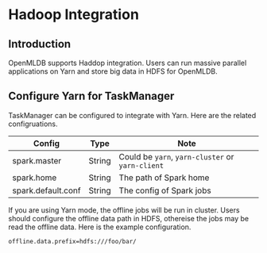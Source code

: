 # Hadoop Integration

## Introduction

OpenMLDB supports Haddop integration. Users can run massive parallel applications on Yarn and store big data in HDFS for OpenMLDB.

## Configure Yarn for TaskManager

TaskManager can be configured to integrate with Yarn. Here are the related configruations.

| Config | Type | Note |
| ------ | ---- | ---- |
| spark.master | String | Could be `yarn`, `yarn-cluster` or `yarn-client` |
| spark.home | String | The path of Spark home |
| spark.default.conf | String | The config of Spark jobs |

If you are using Yarn mode, the offline jobs will be run in cluster. Users should configure the offline data path in HDFS, othereise the jobs may be read the offline data. Here is the example configuration.

```
offline.data.prefix=hdfs:///foo/bar/
```
